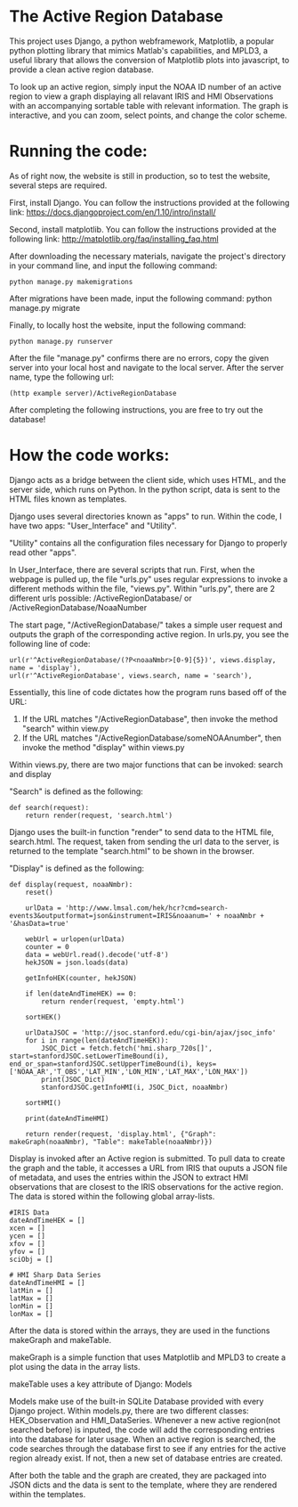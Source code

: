 # The Active Region Database

This project uses Django, a python webframework, Matplotlib, a popular python plotting library that mimics Matlab's capabilities, and MPLD3, a useful library that allows the conversion of Matplotlib plots into javascript, to provide a clean active region database. 

To look up an active region, simply input the NOAA ID number of an active region to view a graph displaying all relavant IRIS and HMI Observations with an accompanying sortable table with relevant information. The graph is interactive, and you can zoom, select points, and change the color scheme.

# Running the code:

As of right now, the website is still in production, so to test the website, several steps are required.

First, install Django. You can follow the instructions provided at the following link:
https://docs.djangoproject.com/en/1.10/intro/install/

Second, install matplotlib. You can follow the instructions provided at the following link:
http://matplotlib.org/faq/installing_faq.html

After downloading the necessary materials, navigate the project's directory in your command line, and input the following command:

    python manage.py makemigrations

After migrations have been made, input the following command:
python manage.py migrate

Finally, to locally host the website, input the following command:

    python manage.py runserver

After the file "manage.py" confirms there are no errors, copy the given server into your local host and navigate to the local server. After the server name, type the following url:

    (http example server)/ActiveRegionDatabase

After completing the following instructions, you are free to try out the database!

# How the code works:

Django acts as a bridge between the client side, which uses HTML, and the server side, which runs on Python. In the python script, data is sent to the HTML files known as templates. 

Django uses several directories known as "apps" to run. Within the code, I have two apps: "User_Interface" and "Utility". 

"Utility" contains all the configuration files necessary for Django to properly read other "apps". 

In User_Interface, there are several scripts that run. First, when the webpage is pulled up, the file "urls.py" uses regular expressions to invoke a different methods within the file, "views.py". Within "urls.py", there are 2 different urls possible:
/ActiveRegionDatabase/ or /ActiveRegionDatabase/NoaaNumber

The start page, "/ActiveRegionDatabase/" takes a simple user request and outputs the graph of the corresponding active region.
In urls.py, you see the following line of code:
    
    url(r'^ActiveRegionDatabase/(?P<noaaNmbr>[0-9]{5})', views.display, name = 'display'),
    url(r'^ActiveRegionDatabase', views.search, name = 'search'),

Essentially, this line of code dictates how the program runs based off of the URL:
1. If the URL matches "/ActiveRegionDatabase", then invoke the method "search" within view.py
2. If the URL matches "/ActiveRegionDatabase/someNOAAnumber", then invoke the method "display" within views.py

Within views.py, there are two major functions that can be invoked: search and display

"Search" is defined as the following:

    def search(request):
        return render(request, 'search.html')
        
Django uses the built-in function "render" to send data to the HTML file, search.html. The request, taken from sending the url data to the server, is returned to the template "search.html" to be shown in the browser.

"Display" is defined as the following:

    def display(request, noaaNmbr):
        reset()

        urlData = 'http://www.lmsal.com/hek/hcr?cmd=search-events3&outputformat=json&instrument=IRIS&noaanum=' + noaaNmbr + '&hasData=true'

        webUrl = urlopen(urlData)
        counter = 0
        data = webUrl.read().decode('utf-8')
        hekJSON = json.loads(data)

        getInfoHEK(counter, hekJSON)

        if len(dateAndTimeHEK) == 0:
            return render(request, 'empty.html')

        sortHEK()

        urlDataJSOC = 'http://jsoc.stanford.edu/cgi-bin/ajax/jsoc_info'
        for i in range(len(dateAndTimeHEK)):
            JSOC_Dict = fetch.fetch('hmi.sharp_720s[]', start=stanfordJSOC.setLowerTimeBound(i), end_or_span=stanfordJSOC.setUpperTimeBound(i), keys=['NOAA_AR','T_OBS','LAT_MIN','LON_MIN','LAT_MAX','LON_MAX']) 
            print(JSOC_Dict)
            stanfordJSOC.getInfoHMI(i, JSOC_Dict, noaaNmbr)

        sortHMI()

        print(dateAndTimeHMI)

        return render(request, 'display.html', {"Graph": makeGraph(noaaNmbr), "Table": makeTable(noaaNmbr)})

Display is invoked after an Active region is submitted. To pull data to create the graph and the table, it accesses a URL from IRIS that ouputs a JSON file of metadata, and uses the entries within the JSON to extract HMI observations that are closest to the IRIS observations for the active region. The data is stored within the following global array-lists.

    #IRIS Data
    dateAndTimeHEK = []
    xcen = []
    ycen = []
    xfov = []
    yfov = []
    sciObj = []

    # HMI Sharp Data Series
    dateAndTimeHMI = []
    latMin = []
    latMax = []
    lonMin = []
    lonMax = []

After the data is stored within the arrays, they are used in the functions makeGraph and makeTable.

makeGraph is a simple function that uses Matplotlib and MPLD3 to create a plot using the data in the array lists.

makeTable uses a key attribute of Django: Models

Models make use of the built-in SQLite Database provided with every Django project. Within models.py, there are two different classes: HEK_Observation and HMI_DataSeries. Whenever a new active region(not searched before) is inputed, the code will add the corresponding entries into the database for later usage. When an active region is searched, the code searches through the database first to see if any entries for the active region already exist. If not, then a new set of database entries are created.

After both the table and the graph are created, they are packaged into JSON dicts and the data is sent to the template, where they are rendered within the templates.
